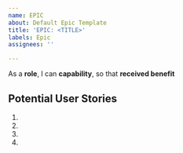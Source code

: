 ```yaml
---
name: EPIC
about: Default Epic Template
title: 'EPIC: <TITLE>'
labels: Epic
assignees: ''

---
```


As a **role**, I can **capability**, so that **received benefit**

## Potential User Stories ##
1.
2.
3.
4.
